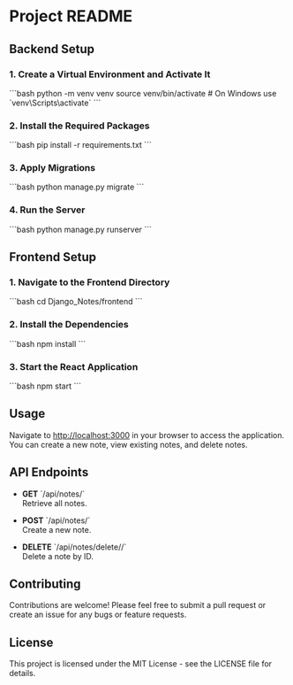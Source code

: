 # Project README

## Backend Setup

### 1. Create a Virtual Environment and Activate It

\`\`\`bash
python -m venv venv
source venv/bin/activate # On Windows use \`venv\Scripts\activate\`
\`\`\`

### 2. Install the Required Packages

\`\`\`bash
pip install -r requirements.txt
\`\`\`

### 3. Apply Migrations

\`\`\`bash
python manage.py migrate
\`\`\`

### 4. Run the Server

\`\`\`bash
python manage.py runserver
\`\`\`

## Frontend Setup

### 1. Navigate to the Frontend Directory

\`\`\`bash
cd Django_Notes/frontend
\`\`\`

### 2. Install the Dependencies

\`\`\`bash
npm install
\`\`\`

### 3. Start the React Application

\`\`\`bash
npm start
\`\`\`

## Usage

Navigate to [http://localhost:3000](http://localhost:3000) in your browser to access the application.  
You can create a new note, view existing notes, and delete notes.

## API Endpoints

- **GET** \`/api/notes/\`  
  Retrieve all notes.

- **POST** \`/api/notes/\`  
  Create a new note.

- **DELETE** \`/api/notes/delete/<id>/\`  
  Delete a note by ID.

## Contributing

Contributions are welcome! Please feel free to submit a pull request or create an issue for any bugs or feature requests.

## License

This project is licensed under the MIT License - see the LICENSE file for details.
